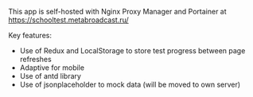 This app is self-hosted with Nginx Proxy Manager and Portainer at https://schooltest.metabroadcast.ru/

Key features:
- Use of Redux and LocalStorage to store test progress between page refreshes
- Adaptive for mobile
- Use of antd library
- Use of jsonplaceholder to mock data (will be moved to own server)
  
